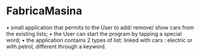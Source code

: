 # FabricaMasina

• small application that permits to the User to add/ remove/ show cars from the existing lists;
• the User can start the program by tapping a special word;
• the application contains 2 types of list: linked with cars : electric or with petrol, different through a keyword.
